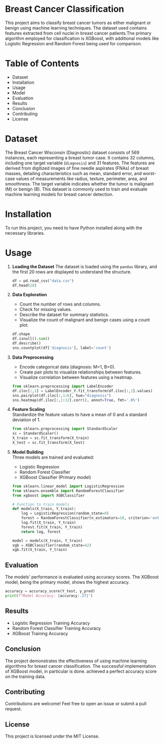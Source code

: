 # Breast Cancer Classification

This project aims to classify breast cancer tumors as either malignant or benign using machine learning techniques.
The dataset used contains features extracted from cell nuclei in breast cancer patients.The primary algorithm employed for classification is XGBoost, 
with additional models like Logistic Regression and Random Forest being used for comparison.

# Table of Contents
- Dataset
- Installation
- Usage
- Model
- Evaluation
- Results
- Conclusion
- Contributing
- License

# Dataset

The Breast Cancer Wisconsin (Diagnostic) dataset consists of 569 instances, each representing a breast tumor case. It contains 32 columns, including one target variable (`diagnosis`) and 31 features.
The features are derived from digitized images of fine needle aspirates (FNAs) of breast masses, detailing characteristics such as mean, standard error, and worst-case values of measurements like radius, texture, perimeter, area, and smoothness. 
The target variable indicates whether the tumor is malignant (M) or benign (B). This dataset is commonly used to train and evaluate machine learning models for breast cancer detection.

# Installation
To run this project, you need to have Python installed along with the necessary libraries.

# Usage
1. **Loading the Dataset**
   The dataset is loaded using the `pandas` library, and the first 20 rows are displayed to understand the structure.

   ```python
   df = pd.read_csv("data.csv")
   df.head(20)
   ```

2. **Data Exploration** 
   - Count the number of rows and columns.
   - Check for missing values.
   - Describe the dataset for summary statistics.
   - Visualize the count of malignant and benign cases using a count plot.

   ```python
   df.shape
   df.isnull().sum()
   df.describe()
   sns.countplot(df['diagnosis'], label='count')
   ```

3. **Data Preprocessing**  
   - Encode categorical data (diagnosis: M=1, B=0).
   - Create pair plots to visualize relationships between features.
   - Visualize correlation between features using a heatmap.

   ```python
   from sklearn.preprocessing import LabelEncoder
   df.iloc[:,1] = LabelEncoder_Y.fit_transform(df.iloc[:,1].values)
   sns.pairplot(df.iloc[:,1:6], hue="diagnosis")
   sns.heatmap(df.iloc[:,1:12].corr(), annot=True, fmt='.0%')
   ```

4. **Feature Scaling**  
   Standardize the feature values to have a mean of 0 and a standard deviation of 1.

   ```python
   from sklearn.preprocessing import StandardScaler
   sc = StandardScaler()
   X_train = sc.fit_transform(X_train)
   X_test = sc.fit_transform(X_test)
   ```

5. **Model Building**  
   Three models are trained and evaluated:
   - Logistic Regression
   - Random Forest Classifier
   - XGBoost Classifier (Primary model)

   ```python
   from sklearn.linear_model import LogisticRegression
   from sklearn.ensemble import RandomForestClassifier
   from xgboost import XGBClassifier

   # Function to train models
   def models(X_train, Y_train):
       log = LogisticRegression(random_state=0)
       forest = RandomForestClassifier(n_estimators=10, criterion='entropy', random_state=0)
       log.fit(X_train, Y_train)
       forest.fit(X_train, Y_train)
       return log, forest

   model = models(X_train, Y_train)
   xgb = XGBClassifier(random_state=42)
   xgb.fit(X_train, Y_train)
   ```

## Evaluation
The models' performance is evaluated using accuracy scores. The XGBoost model, being the primary model, shows the highest accuracy.

```python
accuracy = accuracy_score(Y_test, y_pred)
print(f"Model Accuracy: {accuracy:.2f}")
```

## Results
- Logistic Regression Training Accuracy 
- Random Forest Classifier Training Accuracy
- XGBoost Training Accuracy

## Conclusion
The project demonstrates the effectiveness of using machine learning algorithms for breast cancer classification. 
The successful implementation of XGBoost model, in particular is done.
achieved a perfect accuracy score on the training data.

## Contributing
Contributions are welcome! Feel free to open an issue or submit a pull request.

## License
This project is licensed under the MIT License.
